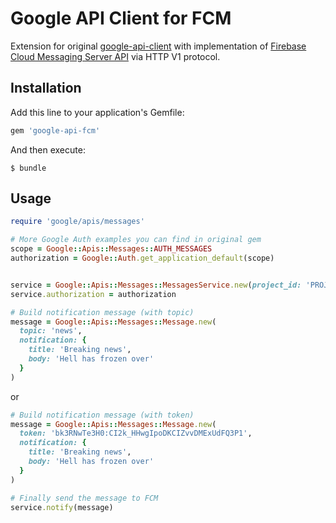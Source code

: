 # Google API Client for FCM

Extension for original [google-api-client](https://github.com/google/google-api-ruby-client) with implementation of 
[Firebase Cloud Messaging Server API](https://firebase.google.com/docs/cloud-messaging/server) via HTTP V1 protocol. 

## Installation

Add this line to your application's Gemfile:

```ruby
gem 'google-api-fcm'
```

And then execute:

```shell
$ bundle
```

## Usage

```ruby
require 'google/apis/messages'

# More Google Auth examples you can find in original gem
scope = Google::Apis::Messages::AUTH_MESSAGES
authorization = Google::Auth.get_application_default(scope)


service = Google::Apis::Messages::MessagesService.new(project_id: 'PROJECT-ID')
service.authorization = authorization
```

```ruby
# Build notification message (with topic)
message = Google::Apis::Messages::Message.new(
  topic: 'news',
  notification: {
    title: 'Breaking news',
    body: 'Hell has frozen over'
  }
)
```

or

```ruby
# Build notification message (with token)
message = Google::Apis::Messages::Message.new(
  token: 'bk3RNwTe3H0:CI2k_HHwgIpoDKCIZvvDMExUdFQ3P1',
  notification: {
    title: 'Breaking news',
    body: 'Hell has frozen over'
  }
)
```

```ruby
# Finally send the message to FCM
service.notify(message)
```
